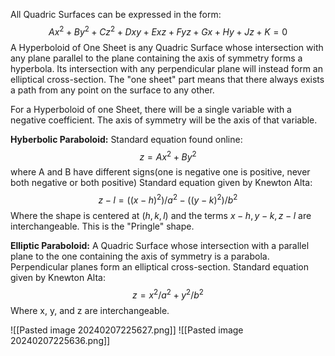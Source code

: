 

All Quadric Surfaces can be expressed in the form: $$Ax^2+By^2+Cz^2+Dxy+Exz+Fyz+Gx+Hy+Jz+K=0$$
A Hyperboloid of One Sheet is any Quadric Surface whose intersection with any plane parallel to the plane containing the axis of symmetry forms a hyperbola. Its intersection with any perpendicular plane will instead form an elliptical cross-section.
The "one sheet" part means that there always exists a path from any point on the surface to any other.

For a Hyperboloid of one Sheet, there will be a single variable with a negative coefficient. The axis of symmetry will be the axis of that variable.

**Hyberbolic Paraboloid:** Standard equation found online: $$z=Ax^2 + By^2$$ where A and B have different signs(one is negative one is positive, never both negative or both positive)
Standard equation given by Knewton Alta: $$z-l=((x-h)^2)/a^2 - ((y-k)^2)/b^2$$
Where the shape is centered at $(h,k,l)$ and the terms $x-h, y-k, z-l$ are interchangeable.
This is the "Pringle" shape.

**Elliptic Paraboloid:** A Quadric Surface whose intersection with a parallel plane to the one containing the axis of symmetry is a parabola. Perpendicular planes form an elliptical cross-section.
Standard equation given by Knewton Alta: $$z = x^2/a^2 + y^2/b^2$$
Where x, y, and z are interchangeable.

![[Pasted image 20240207225627.png]]
![[Pasted image 20240207225636.png]]